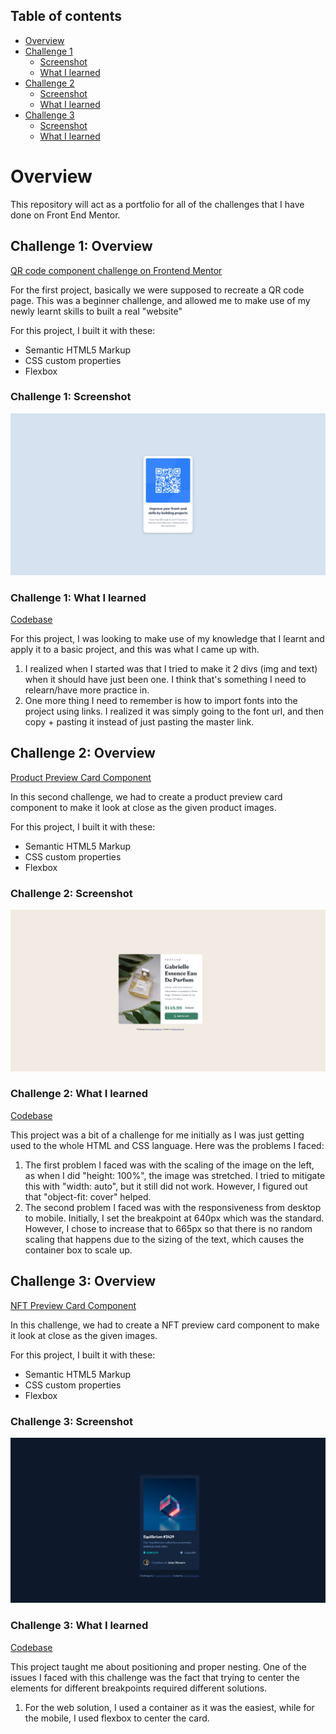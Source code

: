 ## Table of contents

- [Overview](#overview)
- [Challenge 1](#challenge-1-overview)
  - [Screenshot](#challenge-1-screenshot)
  - [What I learned](#challenge-1-what-i-learned)
- [Challenge 2](#challenge-2-overview)
  - [Screenshot](#challenge-2-screenshot)
  - [What I learned](#challenge-2-what-i-learned)
- [Challenge 3](#challenge-3-overview)
  - [Screenshot](#challenge-3-screenshot)
  - [What I learned](#challenge-3-what-i-learned)

# Overview

This repository will act as a portfolio for all of the challenges that I have done on Front End Mentor.

## Challenge 1: Overview

[QR code component challenge on Frontend Mentor](https://www.frontendmentor.io/challenges/qr-code-component-iux_sIO_H)

For the first project, basically we were supposed to recreate a QR code page. This was a beginner challenge, and allowed me to make use of my newly learnt skills to built a real "website"

For this project, I built it with these:

- Semantic HTML5 Markup
- CSS custom properties
- Flexbox

### Challenge 1: Screenshot

![Final Screenshot](./images/001_final.png)

### Challenge 1: What I learned

[Codebase](https://github.com/satriapamudji/frontendmentor-01-qr-code)

For this project, I was looking to make use of my knowledge that I learnt and apply it to a basic project, and this was what I came up with.

1. I realized when I started was that I tried to make it 2 divs (img and text) when it should have just been one. I think that's something I need to relearn/have more practice in.
2. One more thing I need to remember is how to import fonts into the project using links. I realized it was simply going to the font url, and then copy + pasting it instead of just pasting the master link.

## Challenge 2: Overview

[Product Preview Card Component](https://www.frontendmentor.io/challenges/product-preview-card-component-GO7UmttRfa)

In this second challenge, we had to create a product preview card component to make it look at close as the given product images.

For this project, I built it with these:

- Semantic HTML5 Markup
- CSS custom properties
- Flexbox

### Challenge 2: Screenshot

![Final Screenshot](./images/002_final.png)

### Challenge 2: What I learned

[Codebase](https://github.com/satriapamudji/frontendmentor-02-product-preview-card-component)

This project was a bit of a challenge for me initially as I was just getting used to the whole HTML and CSS language. Here was the problems I faced:

1. The first problem I faced was with the scaling of the image on the left, as when I did "height: 100%", the image was stretched. I tried to mitigate this with "width: auto", but it still did not work. However, I figured out that "object-fit: cover" helped.
2. The second problem I faced was with the responsiveness from desktop to mobile. Initially, I set the breakpoint at 640px which was the standard. However, I chose to increase that to 665px so that there is no random scaling that happens due to the sizing of the text, which causes the container box to scale up.

## Challenge 3: Overview

[NFT Preview Card Component](https://www.frontendmentor.io/challenges/nft-preview-card-component-SbdUL_w0U/hub)

In this challenge, we had to create a NFT preview card component to make it look at close as the given images.

For this project, I built it with these:

- Semantic HTML5 Markup
- CSS custom properties
- Flexbox

### Challenge 3: Screenshot

![Final Screenshot](./images/003_final.png)

### Challenge 3: What I learned

[Codebase](https://github.com/satriapamudji/frontendmentor-03-nft-card)

This project taught me about positioning and proper nesting. One of the issues I faced with this challenge was the fact that trying to center the elements for different breakpoints required different solutions.

1. For the web solution, I used a container as it was the easiest, while for the mobile, I used flexbox to center the card.
